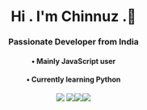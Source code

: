<h1 align="center"> Hi . I'm Chinnuz .👋 </h1>
<h3 align="center"> Passionate Developer from India </h3>
<p align="center" >  </p>
<h4 align="center">• Mainly JavaScript user  </H4>
<h4 align="center">• Currently learning Python</H4>
<p align="center"><img href="https://www.instagram.com/cz_chinnuz/" src="https://img.icons8.com/fluency/30/000000/instagram-new.png"/> <img href="https://open.spotify.com/user/1rtsgnrppuwql2xfd6qrm7plk " src="https://img.icons8.com/fluency/30/000000/spotify.png"/><img src="https://img.icons8.com/color/30/000000/python--v1.png"/><img src="https://img.icons8.com/color/30/000000/javascript--v1.png"/></p>




